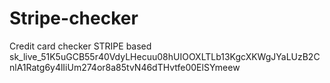 # Stripe-checker
Credit card checker STRIPE based
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

